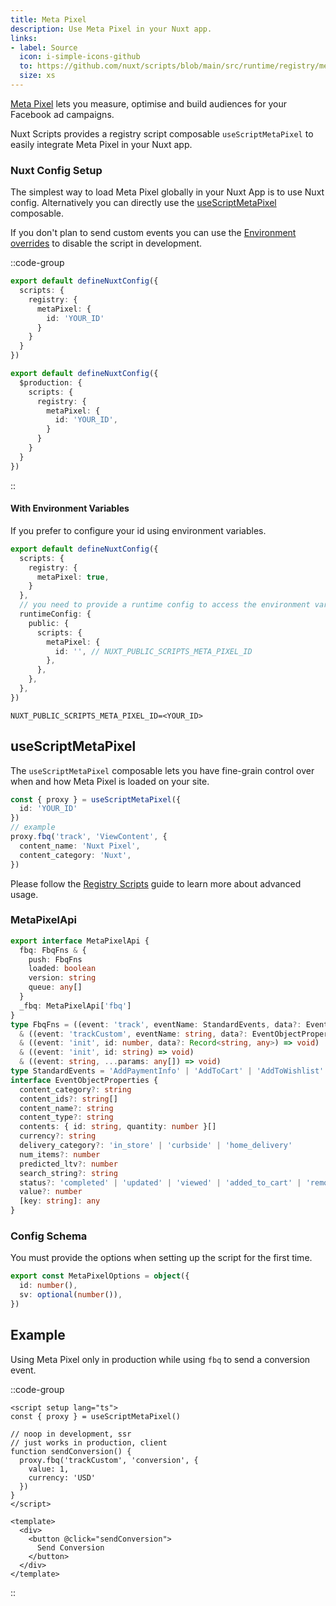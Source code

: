 ```yaml
---
title: Meta Pixel
description: Use Meta Pixel in your Nuxt app.
links:
- label: Source
  icon: i-simple-icons-github
  to: https://github.com/nuxt/scripts/blob/main/src/runtime/registry/meta-pixel.ts
  size: xs
---
```


[Meta Pixel](https://www.facebook.com/business/tools/meta-pixel) lets you measure, optimise and build audiences for your Facebook ad campaigns.

Nuxt Scripts provides a registry script composable `useScriptMetaPixel` to easily integrate Meta Pixel in your Nuxt app.

### Nuxt Config Setup

The simplest way to load Meta Pixel globally in your Nuxt App is to use Nuxt config. Alternatively you can directly
use the [useScriptMetaPixel](#useScriptMetaPixel) composable.

If you don't plan to send custom events you can use the [Environment overrides](https://nuxt.com/docs/getting-started/configuration#environment-overrides) to
disable the script in development.

::code-group

```ts [Always enabled]
export default defineNuxtConfig({
  scripts: {
    registry: {
      metaPixel: {
        id: 'YOUR_ID'
      }
    }
  }
})
```

```ts [Production only]
export default defineNuxtConfig({
  $production: {
    scripts: {
      registry: {
        metaPixel: {
          id: 'YOUR_ID',
        }
      }
    }
  }
})
```

::

#### With Environment Variables

If you prefer to configure your id using environment variables.

```ts [nuxt.config.ts]
export default defineNuxtConfig({
  scripts: {
    registry: {
      metaPixel: true,
    }
  },
  // you need to provide a runtime config to access the environment variables
  runtimeConfig: {
    public: {
      scripts: {
        metaPixel: {
          id: '', // NUXT_PUBLIC_SCRIPTS_META_PIXEL_ID
        },
      },
    },
  },
})
```

```text [.env]
NUXT_PUBLIC_SCRIPTS_META_PIXEL_ID=<YOUR_ID>
```

## useScriptMetaPixel

The `useScriptMetaPixel` composable lets you have fine-grain control over when and how Meta Pixel is loaded on your site.

```ts
const { proxy } = useScriptMetaPixel({
  id: 'YOUR_ID'
})
// example
proxy.fbq('track', 'ViewContent', {
  content_name: 'Nuxt Pixel',
  content_category: 'Nuxt',
})
```

Please follow the [Registry Scripts](/docs/guides/registry-scripts) guide to learn more about advanced usage.

### MetaPixelApi

```ts
export interface MetaPixelApi {
  fbq: FbqFns & {
    push: FbqFns
    loaded: boolean
    version: string
    queue: any[]
  }
  _fbq: MetaPixelApi['fbq']
}
type FbqFns = ((event: 'track', eventName: StandardEvents, data?: EventObjectProperties) => void)
  & ((event: 'trackCustom', eventName: string, data?: EventObjectProperties) => void)
  & ((event: 'init', id: number, data?: Record<string, any>) => void)
  & ((event: 'init', id: string) => void)
  & ((event: string, ...params: any[]) => void)
type StandardEvents = 'AddPaymentInfo' | 'AddToCart' | 'AddToWishlist' | 'CompleteRegistration' | 'Contact' | 'CustomizeProduct' | 'Donate' | 'FindLocation' | 'InitiateCheckout' | 'Lead' | 'Purchase' | 'Schedule' | 'Search' | 'StartTrial' | 'SubmitApplication' | 'Subscribe' | 'ViewContent'
interface EventObjectProperties {
  content_category?: string
  content_ids?: string[]
  content_name?: string
  content_type?: string
  contents: { id: string, quantity: number }[]
  currency?: string
  delivery_category?: 'in_store' | 'curbside' | 'home_delivery'
  num_items?: number
  predicted_ltv?: number
  search_string?: string
  status?: 'completed' | 'updated' | 'viewed' | 'added_to_cart' | 'removed_from_cart' | string
  value?: number
  [key: string]: any
}
```

### Config Schema

You must provide the options when setting up the script for the first time.

```ts
export const MetaPixelOptions = object({
  id: number(),
  sv: optional(number()),
})
```

## Example

Using Meta Pixel only in production while using `fbq` to send a conversion event.

::code-group

```vue [ConversionButton.vue]
<script setup lang="ts">
const { proxy } = useScriptMetaPixel()

// noop in development, ssr
// just works in production, client
function sendConversion() {
  proxy.fbq('trackCustom', 'conversion', {
    value: 1,
    currency: 'USD'
  })
}
</script>

<template>
  <div>
    <button @click="sendConversion">
      Send Conversion
    </button>
  </div>
</template>
```

::
